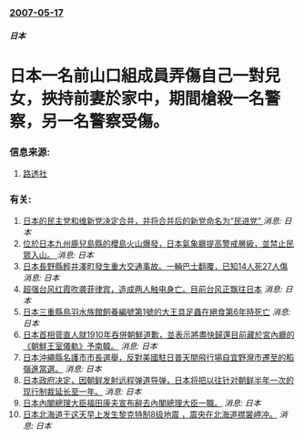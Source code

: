 ### [2007-05-17](/news/2007/05/17/index.md)

##### 日本
# 日本一名前山口組成員弄傷自己一對兒女，挾持前妻於家中，期間槍殺一名警察，另一名警察受傷。




### 信息来源:

1. [路透社](https://web.archive.org/web/20070520055215/http://hk.news.yahoo.com/070518/3/27olu.html)

### 有关:

1. [日本的民主党和维新党决定合并，并将合并后的新党命名为“民进党” ](/zh/news/2016/03/14/日本的民主党和维新党决定合并-并将合并后的新党命名为-民进党.md) _消息: 日本_
2. [位於日本九州鹿兒島縣的櫻島火山爆發，日本氣象廳提高警戒層級，並禁止民眾入山。 ](/zh/news/2016/02/5/位於日本九州鹿兒島縣的櫻島火山爆發-日本氣象廳提高警戒層級-並禁止民眾入山.md) _消息: 日本_
3. [日本長野縣輕井澤町發生重大交通事故。一輛巴士翻覆，已知14人死27人傷](/zh/news/2016/01/15/日本長野縣輕井澤町發生重大交通事故-一輛巴士翻覆-已知14人死27人傷.md) _消息: 日本_
4. [超强台风红霞吹袭菲律宾，造成两人触电身亡。目前台风正飘往日本](/zh/news/2015/05/11/超强台风红霞吹袭菲律宾-造成两人触电身亡-目前台风正飘往日本.md) _消息: 日本_
5. [ 日本三重縣鳥羽水族館飼養編號第1號的大王具足蟲在絕食第6年時死亡](/zh/news/2014/02/14/日本三重縣鳥羽水族館飼養編號第1號的大王具足蟲在絕食第6年時死亡.md) _消息: 日本_
6. [ 日本首相菅直人就1910年吞併朝鮮道歉，並表示將盡快歸還目前藏於宮內廳的《朝鮮王室儀軌》予南韓。](/zh/news/2010/08/10/日本首相菅直人就1910年吞併朝鮮道歉-並表示將盡快歸還目前藏於宮內廳的-朝鮮王室儀軌-予南韓.md) _消息: 日本_
7. [ 日本沖繩縣名護市市長選舉，反對美國駐日普天間飛行場自宜野灣市遷至的稻嶺進當選。](/zh/news/2010/01/24/日本沖繩縣名護市市長選舉-反對美國駐日普天間飛行場自宜野灣市遷至的稻嶺進當選.md) _消息: 日本_
8. [ 日本政府决定，因朝鲜发射远程弹道导弹，日本将把以往针对朝鲜半年一次的现行制裁延长至一年。](/zh/news/2009/04/10/日本政府决定-因朝鲜发射远程弹道导弹-日本将把以往针对朝鲜半年一次的现行制裁延长至一年.md) _消息: 日本_
9. [日本內閣總理大臣福田康夫宣布辭去內閣總理大臣一職。](/zh/news/2008/09/1/日本內閣總理大臣福田康夫宣布辭去內閣總理大臣一職.md) _消息: 日本_
10. [日本北海道于这天早上发生黎克特制8级地震 ，震央在北海道襟裳岬冲。](/zh/news/2003/09/26/日本北海道于这天早上发生黎克特制8级地震-震央在北海道襟裳岬冲.md) _消息: 日本_

